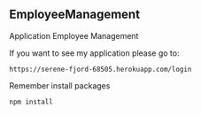 ## EmployeeManagement

Application Employee Management

If you want to see my application please go to:

```
https://serene-fjord-68505.herokuapp.com/login
```

Remember install packages

```
npm install
```
